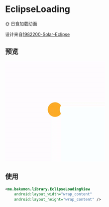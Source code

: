 # EclipseLoading

🌞 日食加载动画

设计来自[1982200-Solar-Eclipse](https://dribbble.com/shots/1982200-Solar-Eclipse)

## 预览

![eclipseloading.gif](https://github.com/Bakumon/EclipseLoading/raw/master/gif/eclipseloading.gif)

## 使用

```xml
<me.bakumon.library.EclipseLoadingView
    android:layout_width="wrap_content"
    android:layout_height="wrap_content" />
```